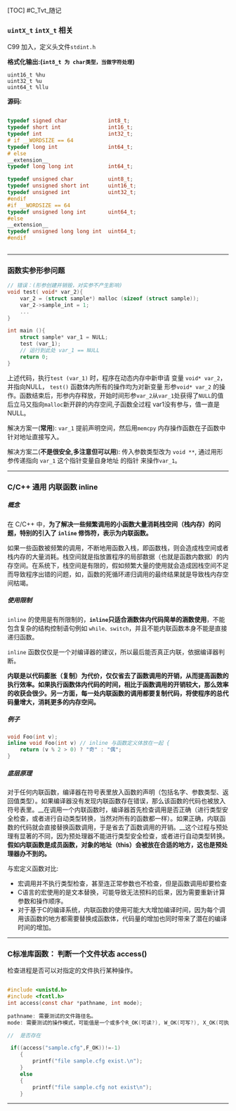 [TOC]
#C_Tvt_随记

### `uintX_t` `intX_t` 相关

C99 加入，定义头文件`stdint.h`

__格式化输出:(`int8_t 为 char类型，当做字符处理`)__
```
uint16_t %hu
uint32_t %u
uint64_t %llu
```

__源码:__
```C 

typedef signed char             int8_t;   
typedef short int               int16_t;  
typedef int                     int32_t;  
# if __WORDSIZE == 64  
typedef long int                int64_t;  
# else  
__extension__  
typedef long long int           int64_t; 

typedef unsigned char           uint8_t;  
typedef unsigned short int      uint16_t;  
typedef unsigned int            uint32_t;  
#endif  
#if __WORDSIZE == 64  
typedef unsigned long int       uint64_t;  
#else  
__extension__  
typedef unsigned long long int  uint64_t;  
#endif  
 
```

---

### 函数实参形参问题

```C 
// 错误：(形参创建并销毁，对实参不产生影响)
void test( void* var_2){
    var_2 = (struct sample*) malloc (sizeof (struct sample));
    var_2->sample_int = 1;
    ...
}

int main (){
    struct sample* var_1 = NULL;
    test (var_1);
    // 运行到此处 var_1 == NULL
    return 0;
}

```

上述代码，执行`test (var_1)` 时，程序在动态内存中新申请 变量 `void* var_2`， 并指向NULL， `test()` 函数体内所有的操作均为对新变量 形参`void* var_2` 的操作。函数结束后，形参内存释放，开始时间形参`var_2`从`var_1`处获得了`NULL`的值后立马又指向`malloc`新开辟的内存空间,子函数全过程 var1没有参与，值一直是NULL。

解决方案一(__常用__): `var_1` 提前声明空间，然后用`memcpy` 内存操作函数在子函数中针对地址直接写入。

解决方案二(__不是很安全,多注意但可以用__): 传入参数类型改为 `void **`, 通过用形参传递指向 `var_1` 这个指针变量自身地址 的指针 来操作`var_1`。

---

### C/C++ 通用 内联函数 inline

##### 概念

在 C/C++ 中，__为了解决一些频繁调用的小函数大量消耗栈空间（栈内存）的问题，特别的引入了 `inline` 修饰符，表示为内联函数。__

如果一些函数被频繁的调用，不断地用函数入栈，即函数栈，则会造成栈空间或者栈内存的大量消耗。栈空间就是指放置程序的局部数据（也就是函数内数据）的内存空间。在系统下，栈空间是有限的，假如频繁大量的使用就会造成因栈空间不足而导致程序出错的问题，如，函数的死循环递归调用的最终结果就是导致栈内存空间枯竭。

##### 使用限制

`inline` 的使用是有所限制的，__`inline`只适合涵数体内代码简单的涵数使用__，不能包含复杂的结构控制语句例如 `while、switch`，并且不能内联函数本身不能是直接递归函数。

`inline` 函数仅仅是一个对编译器的建议，所以最后能否真正内联，依据编译器判断。

__内联是以代码膨胀（复制）为代价，仅仅省去了函数调用的开销，从而提高函数的执行效率。如果执行函数体内代码的时间，相比于函数调用的开销较大，那么效率的收获会很少。另一方面，每一处内联函数的调用都要复制代码，将使程序的总代码量增大，消耗更多的内存空间。__

##### 例子
```C    
void Foo(int v);
inline void Foo(int v) // inline 与函数定义体放在一起 {
    return (v % 2 > 0) ? "奇" : "偶";
}
```

##### 底层原理

对于任何内联函数，编译器在符号表里放入函数的声明（包括名字、参数类型、返回值类型）。如果编译器没有发现内联函数存在错误，那么该函数的代码也被放入符号表里。__在调用一个内联函数时，编译器首先检查调用是否正确（进行类型安全检查，或者进行自动类型转换，当然对所有的函数都一样）。如果正确，内联函数的代码就会直接替换函数调用，于是省去了函数调用的开销。__这个过程与预处理有显著的不同，因为预处理器不能进行类型安全检查，或者进行自动类型转换。__假如内联函数是成员函数，对象的地址（this）会被放在合适的地方，这也是预处理器办不到的。__

与宏定义函数对比:

* 宏调用并不执行类型检查，甚至连正常参数也不检查，但是函数调用却要检查
* C语言的宏使用的是文本替换，可能导致无法预料的后果，因为需要重新计算参数和操作顺序。
* 对于基于C的编译系统，内联函数的使用可能大大增加编译时间，因为每个调用该函数的地方都需要替换成函数体，代码量的增加也同时带来了潜在的编译时间的增加。

---

### C标准库函数： 判断一个文件状态 access()

检查进程是否可以对指定的文件执行某种操作。

```C

#include <unistd.h>
#include <fcntl.h>
int access(const char *pathname, int mode);   
 
pathname: 需要测试的文件路径名。   
mode: 需要测试的操作模式，可能值是一个或多个R_OK(可读?), W_OK(可写?), X_OK(可执行?) 或 F_OK(文件存在?)组合体。 

//  是否存在

 if((access("sample.cfg",F_OK))!=-1)   
    {   
        printf("file sample.cfg exist.\n");   
    }   
    else  
    {   
        printf("file sample.cfg not exist\n");   
    }  

```

---

